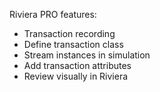 Riviera PRO features:

- Transaction recording
- Define transaction class
- Stream instances in simulation
- Add transaction attributes
- Review visually in Riviera